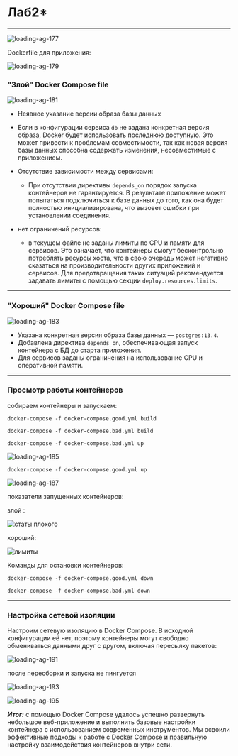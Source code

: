 # Лаб2*

---

![loading-ag-177](./screenshots/f9868b28-99bd-4e41-831b-5ff6bac0131c.png)

Dockerfile для приложения:

![loading-ag-179](./screenshots/5b073329-955a-46b2-9383-283374725e8c.png)

### "Злой" Docker Compose file



![loading-ag-181](./screenshots/212cb612-5414-441f-8e17-6a3a7d6e21da.png)

- Неявное указание версии образа базы данных

- Если в конфигурации сервиса `db` не задана конкретная версия образа, Docker будет использовать последнюю доступную. Это может привести к проблемам совместимости, так как новая версия базы данных способна содержать изменения, несовместимые с приложением.

- Отсутствие зависимости между сервисами:
  
  - При отсутствии директивы `depends_on` порядок запуска контейнеров не гарантируется. В результате приложение может попытаться подключиться к базе данных до того, как она будет полностью инициализирована, что вызовет ошибки при установлении соединения.

- нет ограничений ресурсов:
  
  - в текущем файле не заданы лимиты по CPU и памяти для сервисов. Это означает, что контейнеры смогут бесконтрольно потреблять ресурсы хоста, что в свою очередь может негативно сказаться на производительности других приложений и сервисов. Для предотвращения таких ситуаций рекомендуется задавать лимиты с помощью секции `deploy.resources.limits`.

---

### "Хороший" Docker Compose file

![loading-ag-183](./screenshots/079416bc-d127-45ec-89cd-e676ed5d8015.png)

- Указана конкретная версия образа базы данных — `postgres:13.4`.
- Добавлена директива `depends_on`, обеспечивающая запуск контейнера с БД до старта приложения.
- Для сервисов заданы ограничения на использование CPU и оперативной памяти.

---

### Просмотр работы контейнеров

собираем контейнеры и запускаем:

`docker-compose -f docker-compose.good.yml build`

`docker-compose -f docker-compose.bad.yml build`

`docker-compose -f docker-compose.bad.yml up`

![loading-ag-185](./screenshots/762b2380-dfcc-46dc-86c9-014129815062.png)

`docker-compose -f docker-compose.good.yml up`

![loading-ag-187](./screenshots/3eaf8e63-49a1-47f3-8f46-fd7a15b80fab.png)

показатели запущенных контейнеров:

злой :

![статы плохого](./screenshots/bad_stats.jpg)

хороший:

![лимиты](./screenshots/good_stats.jpg)

Команды для остановки контейнеров:

`docker-compose -f docker-compose.good.yml down`

`docker-compose -f docker-compose.bad.yml down`

---

### Настройка сетевой изоляции

Настроим сетевую изоляцию в Docker Compose. В исходной конфигурации её нет, поэтому контейнеры могут свободно обмениваться данными друг с другом, включая пересылку пакетов:

![loading-ag-191](./screenshots/767344d4-e11d-49c8-abb6-fee2837bcdfb.png)

после пересборки и запуска не пингуется

![loading-ag-193](./screenshots/2ae0e58f-342c-4236-94c3-416e50fc26aa.png)

![loading-ag-195](./screenshots/b2494213-cb9c-4808-8c76-5b7417cf7714.png)

**_Итог:_** с помощью Docker Compose удалось успешно развернуть небольшое веб-приложение и выполнить базовые настройки контейнера с использованием современных инструментов. Мы освоили эффективные подходы к работе с Docker Compose и правильную настройку взаимодействия контейнеров внутри сети.
